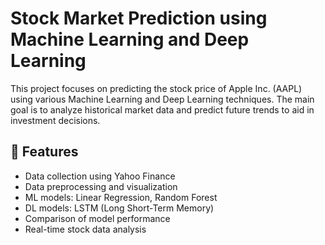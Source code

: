 # Stock Market Prediction using Machine Learning and Deep Learning

This project focuses on predicting the stock price of Apple Inc. (AAPL) using various Machine Learning and Deep Learning techniques. The main goal is to analyze historical market data and predict future trends to aid in investment decisions.

## 📌 Features
- Data collection using Yahoo Finance
- Data preprocessing and visualization
- ML models: Linear Regression, Random Forest
- DL models: LSTM (Long Short-Term Memory)
- Comparison of model performance
- Real-time stock data analysis


